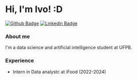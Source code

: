 # Hi, I'm Ivo! :D

[![Github Badge](https://img.shields.io/badge/-Github-000?style=flat-square&logo=Github&logoColor=white&link=https://github.com/ivoaraujo17)](https://github.com/ivoaraujo17)
[![Linkedin Badge](https://img.shields.io/badge/-LinkedIn-blue?style=flat-square&logo=Linkedin&logoColor=white&link=https://www.linkedin.com/in/ivo-crescencio-de-ara%C3%BAjo-617547164/)](https://www.linkedin.com/in/ivo-crescencio-de-ara%C3%BAjo-617547164/)

### About me
I'm a data science and artificial intelligence student at UFPB.

### Experience
- Intern in Data analystc at iFood (2022-2024)
